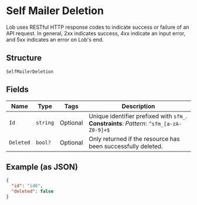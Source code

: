 
# Self Mailer Deletion

Lob uses RESTful HTTP response codes to indicate success or failure of an API request. In general, 2xx indicates success, 4xx indicate an input error, and 5xx indicates an error on Lob's end.

## Structure

`SelfMailerDeletion`

## Fields

| Name | Type | Tags | Description |
|  --- | --- | --- | --- |
| `Id` | `string` | Optional | Unique identifier prefixed with `sfm_`.<br>**Constraints**: *Pattern*: `^sfm_[a-zA-Z0-9]+$` |
| `Deleted` | `bool?` | Optional | Only returned if the resource has been successfully deleted. |

## Example (as JSON)

```json
{
  "id": "id6",
  "deleted": false
}
```

